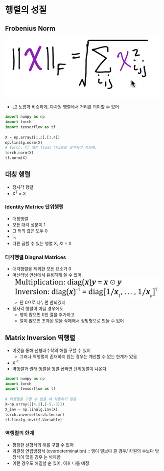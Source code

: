 # 행렬의 성질

## Frobenius Norm

![img_6.png](img_6.png)

- L2 노름과 비슷하게, 다차원 행렬에서 거리를 의미할 수 있어

```python
import numpy as np
import torch
import tensorflow as tf

X = np.array([1,2],[3,4])
np.linalg.norm(X)
# torch, tf 에선 float 타입으로 넣어줘야 작동해. 
torch.norm(X)
tf.norm(X)


```

## 대칭 행렬

- 정사각 행렬
- X<sup>T</sup> = X

### Identity Matrice 단위행렬

- 대칭행렬
- 모든 대각 성분이 1
- 그 외의 값은 모두 0
- I<sub>n
- 다른 곱할 수 있는 행렬 X, XI = X

### 대각행렬 Diagnal Matrices

- 대각행렬을 제외한 모든 요소가 0
- 머신러닝 연산에서 유용하게 쓸 수 있어.
![img_7.png](img_7.png)
  - 단 0으로 나누면 안되겠지
- 정사각 행렬이 아닐 경우에도
  - 행이 많으면 0인 열을 추가하고
  - 열이 많으면 초과된 열을 삭제해서 정방형으로 만들 수 있어


## Matrix Inversion 역행렬

- 이것을 통해 선형대수학의 해를 구할 수 있어
  - 그러나 역행렬이 존재하지 않는 경우는 계산할 수 없는 한계가 있음
- X<sup>-1
- 역행렬과 원래 행렬을 행렬 곱하면 단위행렬이 나온다


```python
import numpy as np
import torch
import tensorflow as tf

# 역행렬을 구할 수 없을 때 작동하지 않음.
X=np.array([[4,2],[-5,-3]])
X_inv = np.linalg.inv(X)
torch.inverse(torch.tensor)
tf.linalg.inv(tf.Variable)
```

### 역행렬의 한계

- 평행한 선형식의 해를 구할 수 없어
- 과결정 연립방정식 (overdetermination) :: 행이 열보다 클 경우/ 차원의 수보다 방정식이 많을 경우 는 배제함
- 이런 경우도 해결할 순 있어, 이후 다룰 예정



